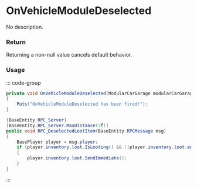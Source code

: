 # OnVehicleModuleDeselected
<Badge type="info" text="Vehicle"/><Badge type="danger" text="Carbon Compatible"/><Badge type="warning" text="Oxide Compatible"/>
No description.
### Return
Returning a non-null value cancels default behavior.

### Usage
::: code-group
```csharp [Example]
private void OnVehicleModuleDeselected(ModularCarGarage modularCarGarage, BasePlayer local0)
{
	Puts("OnVehicleModuleDeselected has been fired!");
}
```
```csharp [Source — Assembly-CSharp @ ModularCarGarage]
[BaseEntity.RPC_Server]
[BaseEntity.RPC_Server.MaxDistance(3f)]
public void RPC_DeselectedLootItem(BaseEntity.RPCMessage msg)
{
	BasePlayer player = msg.player;
	if (player.inventory.loot.IsLooting() && !(player.inventory.loot.entitySource != this) && player.inventory.loot.RemoveContainerAt(3))
	{
		player.inventory.loot.SendImmediate();
	}
}

```
:::
